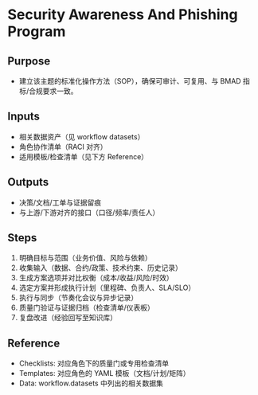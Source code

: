 # Security Awareness And Phishing Program

## Purpose

- 建立该主题的标准化操作方法（SOP），确保可审计、可复用、与 BMAD 指标/合规要求一致。

## Inputs

- 相关数据资产（见 workflow datasets）
- 角色协作清单（RACI 对齐）
- 适用模板/检查清单（见下方 Reference）

## Outputs

- 决策/文档/工单与证据留痕
- 与上游/下游对齐的接口（口径/频率/责任人）

## Steps

1. 明确目标与范围（业务价值、风险与依赖）
2. 收集输入（数据、合约/政策、技术约束、历史记录）
3. 生成方案选项并对比权衡（成本/收益/风险/时效）
4. 选定方案并形成执行计划（里程碑、负责人、SLA/SLO）
5. 执行与同步（节奏化会议与异步记录）
6. 质量门验证与证据归档（检查清单/仪表板）
7. 复盘改进（经验回写至知识库）

## Reference

- Checklists: 对应角色下的质量门或专用检查清单
- Templates: 对应角色的 YAML 模板（文档/计划/矩阵）
- Data: workflow.datasets 中列出的相关数据集
